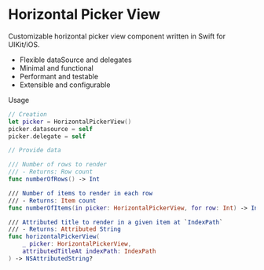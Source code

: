 # Horizontal Picker View

Customizable horizontal picker view component written in Swift for UIKit/iOS.

- Flexible dataSource and delegates
- Minimal and functional
- Performant and testable
- Extensible and configurable

Usage
```swift
// Creation
let picker = HorizontalPickerView()
picker.datasource = self
picker.delegate = self

// Provide data

/// Number of rows to render
/// - Returns: Row count
func numberOfRows() -> Int

/// Number of items to render in each row
/// - Returns: Item count
func numberOfItems(in picker: HorizontalPickerView, for row: Int) -> Int

/// Attributed title to render in a given item at `IndexPath`
/// - Returns: Attributed String
func horizontalPickerView(
    _ picker: HorizontalPickerView,
    attributedTitleAt indexPath: IndexPath
) -> NSAttributedString?

```
